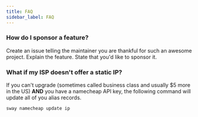 ```yaml
---
title: FAQ
sidebar_label: FAQ
---
```


###  How do I sponsor a feature?

 Create an issue telling the maintainer you are thankful for such an awesome project.  Explain the feature.  State that you'd like to sponsor it.

###  What if my ISP doesn't offer a static IP?

If you can't upgrade (sometimes called business class and usually $5 more in the US) **AND** you have a namecheap API key, the following command will update all of you alias records.

`sway namecheap update ip`
